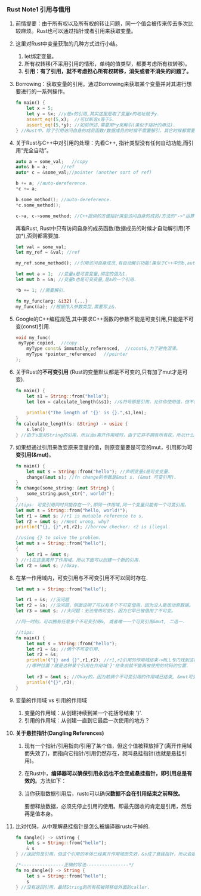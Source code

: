 ### Rust Note1 引用与借用

1. 前情提要：由于所有权以及所有权的转让问题，同一个值会被传来传去多次比较麻烦。Rust也可以通过指针或者引用来获取变量。

2. 这里对Rust中变量获取的几种方式进行小结。

   1. let绑定变量。
   2. 所有权转移(不采用引用的情形，单纯的值类型，都要考虑所有权转移)。
   3. **引用：有了引用，就不考虑担心所有权转移，消失或者不消失的问题了。**

3. Borrowing：获取变量的引用。通过Borrowing来获取某个变量并对其进行想要进行的一系列操作。

   ```rust
   fn main() {
       let x = 5;
       let y = &x; //y是x的引用,其实这里是取了变量x的地址赋予y.
       assert_eq!(5,x);  //可以断言x等于5.
       assert_eq!(5,*y); //如前所述,需要用*y来解引(类似于指针的用法).
   } //Rust中，除了引用访问自身的成员函数/数据成员的时候不需要解引，其它时候都需要解引。
   ```

4. 关于Rust与C++中对引用的处理：先看C++, 指针类型没有任何自动功能,而引用“完全自动”。

   ```c++
   auto a = some_val; 	//copy
   auto& b = a;		//ref
   auto* c = &some_val;//pointer (another sort of ref)
   
   b += a; //auto-dereference.
   *c += a;
   
   b.some_method(); //auto-dereference.
   *c.some_method();
   
   c->a, c->some_method; //C++提供的方便指针类型访问自身的成员/方法的"->"运算符.
   ```

   再看Rust, Rust中只有访问自身的成员函数/数据成员的时候才自动解引用(不加*),否则都需要加.

   ```rust
   let val = some_val;
   let my_ref = &val; //ref
   
   my_ref.some_method(); //引用访问自身成员,有自动解引功能(类似于C++中的b,auto-dereference).
   
   let mut a = 1;  //变量a是可变变量,绑定的值为1.
   let mut b = &a; //变量b也是可变变量,是a的一个引用.
   
   *b += 1; //需要解引.
   
   fn my_func(arg: &i32) {...}
   my_func(&a); //根据传入参数类型,需要写上&.
   ```

5. Google的C++编程规范,其中要求C++函数的参数不能是可变引用,只能是不可变(const)引用.

   ```cpp
   void my_func(
   	myType copied,	//copy 
       myType const& immutably_referenced,	//const&,为了避免混淆。
       myType *pointer_referenced	//pointer
   );
   ```

6. 关于Rust的**不可变引用** (Rust的变量默认都是不可变的,只有加了mut才是可变).

   ```rust
   fn main() {
       let s1 = String::from("hello");
       let len = calculate_length(&s1); //&符号即是引用，允许你使用值，但不获取所有权。
       
       println!("The length of '{}' is {}.",s1,len);
   }
   fn calculate_length(s: &String) -> usize {
       s.len()
   } //由于s是对String的引用，所以当s离开作用域时，由于它并不拥有所有权，所以什么都不会发生。
   ```

7. 如果想通过引用来改变原来变量的值，则原变量要是可变的mut，引用即为**可变引用(&mut)**。

   ```rust
   fn main() {
       let mut s = String::from("hello"); //声明变量s是可变变量.
       change(&mut s); //fn change的参数是&mut s. (&mut 可变引用).
   }
   fn change(some_string: &mut String) {
       some_string.push_str(", world!");
   } 
   //tips: 可变引用同时只能存在一个,即同一作用域,同一个变量只能有一个可变引用。
   let mut s = String::from("hello, world!");
   let r1 = &mut s; //r1 is mutable reference to s.
   let r2 = &mut s; //Went wrong, why?
   println!("{}, {}",r1,r2); //borrow checker: r2 is illegal.
   
   //using {} to solve the problem.
   let mut s = String::from("hello");
   {
       let r1 = &mut s;
   } //r1在这里离开了作用域，所以下面可以创建一个新的引用.
   let r2 = &mut s; //Okay.
   ```

8. 在某一作用域内，可变引用与不可变引用不可以同时存在.

   ```rust
   let mut s = String::from("hello");
   
   let r1 = &s; //没问题
   let r2 = &s; //没问题，侧面说明了可以有多个不可变借用，因为没人能改动原数据。
   let r3 = &mut s; //大问题：无法借用可变s，因为它早已被借用了不可变。
   
   //同一时刻，可以拥有任意多个不可变引用&, 或者唯一一个可变引用&mut, 二选一.
   
   //tips:
   fn main() {
       let mut s = String::from("hello");
       let r1 = &s; //俩个不可变引用.
       let r2 = &s; 
       println!("{} and {}",r1,r2); //r1,r2引用的作用域结束->NLL专门找到这种位置.
       //哪种位置？就是这种某个引用在作用域'}'结束前就不能再被使用的代码的位置.
       
       let r3 = &mut s; //Okay的，因为前俩个不可变引用的作用域已结束, &mut可变引用.
       println!("{}",r3);
   }
   ```

9. 变量的作用域 vs 引用的作用域

   1. 变量的作用域：从创建持续到某一个花括号结束 '}'.
   2. 引用的作用域：从创建一直到它最后一次使用的地方？

10. **关于悬挂指针(Dangling References)**

    1. 现有一个指针/引用指向/引用了某个值，但这个值被释放掉了(离开作用域而失效了)，而指向它指针/引用仍然存在，就叫悬挂指针(也就是悬挂引用)。

    2. 在Rust中，**编译器可以确保引用永远也不会变成悬挂指针，即引用总是有效的**。方法如下：

    3. 当你获取数据引用后，rustc可以确保**数据不会在引用结束之前释放。**

       要想释放数据，必须先停止引用的使用。即最先回收的肯定是引用，然后再是值本身。

11. 比对代码，从中理解悬挂指针是怎么被编译器rustc干掉的.

    ```rust
    fn dangle() -> &Stirng {
        let s = String::from("hello");
        & s
    } //返回的是引用，但这个引用的本体已经离开作用域而失效，&s成了悬挂指针，所以会报错.
    
    /*----------------正确的写法----------------*/
    fn no_dangle() -> String {
        let s = String::from("hello");
        s 
    } //没有返回引用，最终String的所有权被转移给外面的caller.
    ```